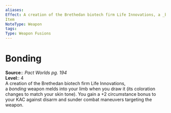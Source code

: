 ```yaml
---
aliases: 
Effect: A creation of the Brethedan biotech firm Life Innovations, a _bonding_ weapon melds into your limb when you draw it (its coloration changes to match your skin tone). You gain a +2 circumstance bonus to your KAC against disarm and sunder combat maneuvers targeting the weapon.
Item
NoteType: Weapon
tags: 
Type: Weapon Fusions
---
```


# Bonding

**Source**:: _Pact Worlds pg. 194_  
**Level**:: 4  
A creation of the Brethedan biotech firm Life Innovations, a _bonding_ weapon melds into your limb when you draw it (its coloration changes to match your skin tone). You gain a +2 circumstance bonus to your KAC against disarm and sunder combat maneuvers targeting the weapon.
